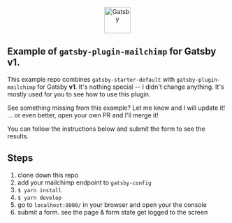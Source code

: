 <p align="center">
    <img alt="Gatsby" src="https://www.gatsbyjs.org/monogram.svg" width="60" />
</p>

## Example of `gatsby-plugin-mailchimp` for Gatsby v1.


This example repo combines `gatsby-starter-default` with `gatsby-plugin-mailchimp` for Gatsby **v1**.  It's nothing special -- I didn't change anything.  It's mostly used for you to see how to use this plugin.

See something missing from this example?  Let me know and I will update it! ... or even better, open your own PR and I'll merge it!

You can follow the instructions below and submit the form to see the results.

## Steps
1. clone down this repo
2. add your mailchimp endpoint to `gatsby-config`
3. `$ yarn install`
4. `$ yarn develop`
5. go to `localhost:8000/` in your browser and open your the console
6. submit a form.  see the page & form state get logged to the screen

